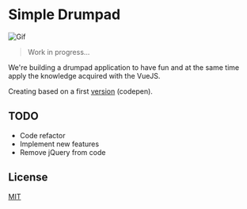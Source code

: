 # Simple Drumpad

![Gif](https://raw.githubusercontent.com/mathiasfc/simple-drumpad/master/simple-drumpad-app/src/assets/aniimated.gif)

> Work in progress...

We're building a drumpad application to have fun and at the same time apply the knowledge acquired with the VueJS.

Creating based on a first [version](https://codepen.io/mathiasfc/pen/eRQRze) (codepen).

## TODO

* Code refactor
* Implement new features
* Remove jQuery from code

## License

[MIT](LICENSE.md)

